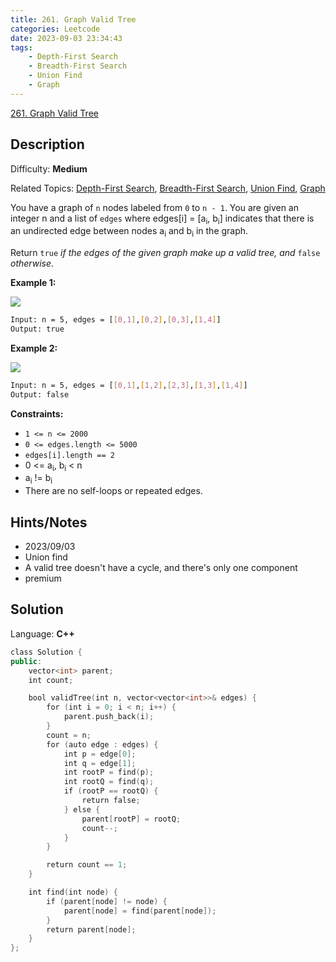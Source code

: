 ```yaml
---
title: 261. Graph Valid Tree
categories: Leetcode
date: 2023-09-03 23:34:43
tags:
    - Depth-First Search
    - Breadth-First Search
    - Union Find
    - Graph
---
```


[261\. Graph Valid Tree](https://leetcode.com/problems/graph-valid-tree/)

## Description

Difficulty: **Medium**

Related Topics: [Depth-First Search](https://leetcode.com/tag/https://leetcode.com/tag/depth-first-search//), [Breadth-First Search](https://leetcode.com/tag/https://leetcode.com/tag/breadth-first-search//), [Union Find](https://leetcode.com/tag/https://leetcode.com/tag/union-find//), [Graph](https://leetcode.com/tag/https://leetcode.com/tag/graph//)

You have a graph of `n` nodes labeled from `0` to `n - 1`. You are given an integer n and a list of `edges` where edges[i] = [a<sub>i</sub>, b<sub>i</sub>] indicates that there is an undirected edge between nodes a<sub>i</sub> and b<sub>i</sub> in the graph.

Return `true` _if the edges of the given graph make up a valid tree, and_ `false` _otherwise_.

**Example 1:**

![](https://assets.leetcode.com/uploads/2021/03/12/tree1-graph.jpg)

```bash
Input: n = 5, edges = [[0,1],[0,2],[0,3],[1,4]]
Output: true
```

**Example 2:**

![](https://assets.leetcode.com/uploads/2021/03/12/tree2-graph.jpg)

```bash
Input: n = 5, edges = [[0,1],[1,2],[2,3],[1,3],[1,4]]
Output: false
```

**Constraints:**

* `1 <= n <= 2000`
* `0 <= edges.length <= 5000`
* `edges[i].length == 2`
* 0 <= a<sub>i</sub>, b<sub>i</sub> < n
* a<sub>i</sub> != b<sub>i</sub>
* There are no self-loops or repeated edges.

## Hints/Notes

* 2023/09/03
* Union find
* A valid tree doesn't have a cycle, and there's only one component
* premium

## Solution

Language: **C++**

```C++
class Solution {
public:
    vector<int> parent;
    int count;

    bool validTree(int n, vector<vector<int>>& edges) {
        for (int i = 0; i < n; i++) {
            parent.push_back(i);
        }
        count = n;
        for (auto edge : edges) {
            int p = edge[0];
            int q = edge[1];
            int rootP = find(p);
            int rootQ = find(q);
            if (rootP == rootQ) {
                return false;
            } else {
                parent[rootP] = rootQ;
                count--;
            }
        }

        return count == 1;
    }

    int find(int node) {
        if (parent[node] != node) {
            parent[node] = find(parent[node]);
        }
        return parent[node];
    }
};
```
